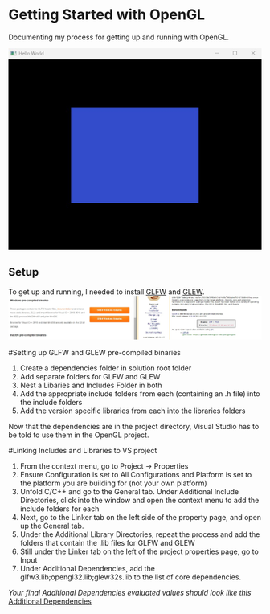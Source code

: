 # Getting Started with OpenGL

Documenting my process for getting up and running with OpenGL.

![First Tiny Square](OpenGL3/res/images/screenshot.jpg)

## Setup

To get up and running, I needed to install [GLFW](https://www.glfw.org/download.html) and [GLEW](https://glew.sourceforge.net/). 
![Precompiled Binaries](OpenGL3/res/images/BinariesDownload.jpg)

#Setting up GLFW and GLEW pre-compiled binaries

1.  Create a dependencies folder in solution root folder
2.  Add separate folders for GLFW and GLEW
3.  Nest a Libaries and Includes Folder in both 
4.  Add the appropriate include folders from each (containing an .h file) into the include folders
5.  Add the version specific libraries from each into the libraries folders

Now that the dependencies are in the project directory, Visual Studio has to be told to use them in the OpenGL project.

#Linking Includes and Libraries to VS project

1. From the context menu, go to Project -> Properties
2. Ensure Configuration is set to All Configurations and Platform is set to the platform you are building for (not your own platform)
3. Unfold C/C++ and go to the General tab.  Under Additional Include Directories, click into the window and open the context menu to add the include folders for each
4. Next, go to the Linker tab on the left side of the property page, and open up the General tab. 
5. Under the Additional Library Directories, repeat the process and add the folders that contain the .lib files for GLFW and GLEW
6. Still under the Linker tab on the left of the project properties page, go to Input
7. Under Additional Dependencies, add the glfw3.lib;opengl32.lib;glew32s.lib to the list of core dependencies. 

_Your final Additional Dependencies evaluated values should look like this_
[Additional Dependencies](OpenGL3/res/images/AdditionalDependencies.jpg)





